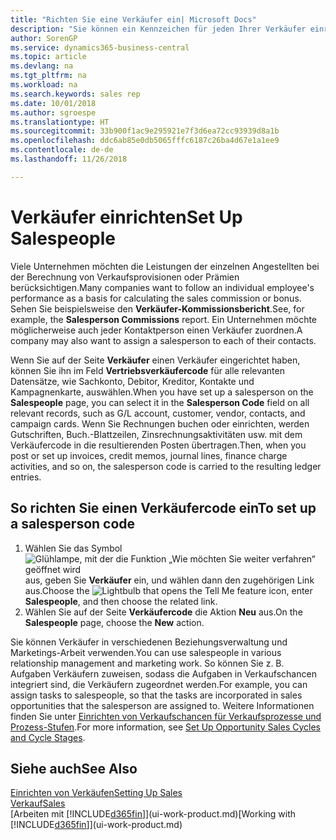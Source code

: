 ```yaml
---
title: "Richten Sie eine Verkäufer ein| Microsoft Docs"
description: "Sie können ein Kennzeichen für jeden Ihrer Verkäufer einrichten, damit Sie eine Einzelleistung verfolgen oder einen Kontakt zuordnen können."
author: SorenGP
ms.service: dynamics365-business-central
ms.topic: article
ms.devlang: na
ms.tgt_pltfrm: na
ms.workload: na
ms.search.keywords: sales rep
ms.date: 10/01/2018
ms.author: sgroespe
ms.translationtype: HT
ms.sourcegitcommit: 33b900f1ac9e295921e7f3d6ea72cc93939d8a1b
ms.openlocfilehash: ddc6ab85e0db5065fffc6187c26ba4d67e1a1ee9
ms.contentlocale: de-de
ms.lasthandoff: 11/26/2018

---
```

# <a name="set-up-salespeople"></a><span data-ttu-id="1cac5-103">Verkäufer einrichten</span><span class="sxs-lookup"><span data-stu-id="1cac5-103">Set Up Salespeople</span></span>
<span data-ttu-id="1cac5-104">Viele Unternehmen möchten die Leistungen der einzelnen Angestellten bei der Berechnung von Verkaufsprovisionen oder Prämien berücksichtigen.</span><span class="sxs-lookup"><span data-stu-id="1cac5-104">Many companies want to follow an individual employee's performance as a basis for calculating the sales commission or bonus.</span></span> <span data-ttu-id="1cac5-105">Sehen Sie beispielsweise den **Verkäufer-Kommissionsbericht**.</span><span class="sxs-lookup"><span data-stu-id="1cac5-105">See, for example, the **Salesperson Commissions** report.</span></span> <span data-ttu-id="1cac5-106">Ein Unternehmen möchte möglicherweise auch jeder Kontaktperson einen Verkäufer zuordnen.</span><span class="sxs-lookup"><span data-stu-id="1cac5-106">A company may also want to assign a salesperson to each of their contacts.</span></span>

<span data-ttu-id="1cac5-107">Wenn Sie auf der Seite **Verkäufer** einen Verkäufer eingerichtet haben, können Sie ihn im Feld **Vertriebsverkäufercode** für alle relevanten Datensätze, wie Sachkonto, Debitor, Kreditor, Kontakte und Kampagnenkarte, auswählen.</span><span class="sxs-lookup"><span data-stu-id="1cac5-107">When you have set up a salesperson on the **Salespeople** page, you can select it in the **Salesperson Code** field on all relevant records, such as G/L account, customer, vendor, contacts, and campaign cards.</span></span> <span data-ttu-id="1cac5-108">Wenn Sie Rechnungen buchen oder einrichten, werden Gutschriften, Buch.-Blattzeilen, Zinsrechnungsaktivitäten usw. mit dem Verkäufercode in die resultierenden Posten übertragen.</span><span class="sxs-lookup"><span data-stu-id="1cac5-108">Then, when you post or set up invoices, credit memos, journal lines, finance charge activities, and so on, the salesperson code is carried to the resulting ledger entries.</span></span>

## <a name="to-set-up-a-salesperson-code"></a><span data-ttu-id="1cac5-109">So richten Sie einen Verkäufercode ein</span><span class="sxs-lookup"><span data-stu-id="1cac5-109">To set up a salesperson code</span></span>
1. <span data-ttu-id="1cac5-110">Wählen Sie das Symbol ![Glühlampe, mit der die Funktion „Wie möchten Sie weiter verfahren“ geöffnet wird](media/ui-search/search_small.png "Wie möchten Sie weiter verfahren?") aus, geben Sie **Verkäufer** ein, und wählen dann den zugehörigen Link aus.</span><span class="sxs-lookup"><span data-stu-id="1cac5-110">Choose the ![Lightbulb that opens the Tell Me feature](media/ui-search/search_small.png "Tell me what you want to do") icon, enter **Salespeople**, and then choose the related link.</span></span>
2. <span data-ttu-id="1cac5-111">Wählen Sie auf der Seite **Verkäufercode** die Aktion **Neu** aus.</span><span class="sxs-lookup"><span data-stu-id="1cac5-111">On the **Salespeople** page, choose the **New** action.</span></span>

<span data-ttu-id="1cac5-112">Sie können Verkäufer in verschiedenen Beziehungsverwaltung und Marketings-Arbeit verwenden.</span><span class="sxs-lookup"><span data-stu-id="1cac5-112">You can use salespeople in various relationship management and marketing work.</span></span> <span data-ttu-id="1cac5-113">So können Sie z. B. Aufgaben Verkäufern zuweisen, sodass die Aufgaben in Verkaufschancen integriert sind, die Verkäufern zugeordnet werden.</span><span class="sxs-lookup"><span data-stu-id="1cac5-113">For example, you can assign tasks to salespeople, so that the tasks are incorporated in sales opportunities that the salesperson are assigned to.</span></span> <span data-ttu-id="1cac5-114">Weitere Informationen finden Sie unter [Einrichten von Verkaufschancen für Verkaufsprozesse und Prozess-Stufen](marketing-how-setup-opportunity-sales-cycles-stages.md).</span><span class="sxs-lookup"><span data-stu-id="1cac5-114">For more information, see [Set Up Opportunity Sales Cycles and Cycle Stages](marketing-how-setup-opportunity-sales-cycles-stages.md).</span></span>

## <a name="see-also"></a><span data-ttu-id="1cac5-115">Siehe auch</span><span class="sxs-lookup"><span data-stu-id="1cac5-115">See Also</span></span>
[<span data-ttu-id="1cac5-116">Einrichten von Verkäufen</span><span class="sxs-lookup"><span data-stu-id="1cac5-116">Setting Up Sales</span></span>](sales-setup-sales.md)  
[<span data-ttu-id="1cac5-117">Verkauf</span><span class="sxs-lookup"><span data-stu-id="1cac5-117">Sales</span></span>](sales-manage-sales.md)  
<span data-ttu-id="1cac5-118">[Arbeiten mit [!INCLUDE[d365fin](includes/d365fin_md.md)]](ui-work-product.md)</span><span class="sxs-lookup"><span data-stu-id="1cac5-118">[Working with [!INCLUDE[d365fin](includes/d365fin_md.md)]](ui-work-product.md)</span></span>  

